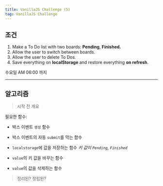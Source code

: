 ```yaml
---
title: VanillaJS Challenge (5)
tag: VanillaJS Challenge
---
```




## 조건

1. Make a To Do list with two boards: **Pending**, **Finished.**
2. Allow the user to switch between boards.
3. Allow the user to delete To Dos.
4. Save everything on **localStorage** and restore everything **on refresh**.

수요일 AM 06:00 까지

---

## 알고리즘

> 시작 전 개요 

필요한 함수:

+ 박스 이벤트 `생성` 함수

+ 박스 이벤트의 자동 `submit`를 막는 함수

+ `localstorage`에 값을 저장하는 함수   *키 값이  `Pending`, `Finished`*
+ `value`의 키 값을 바꾸는 함수
+ `value`의 값을 삭제하는 함수



> 정리된? 정립된?



